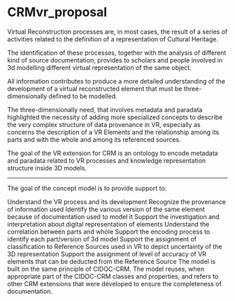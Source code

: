 # CRMvr_proposal

Virtual Reconstruction processes are, in most cases, the result of a series of activities related to the definition of a representation of Cultural Heritage.

The identification of these processes, together with the analysis of different kind of source documentation, provides to scholars and people involved in 3d modelling different virtual representation of the same object.
  
All information contributes to produce a more detailed understanding of the development of a virtual reconstructed element that must be three-dimensionally defined to be modelled.
  
The three-dimensionally need, that involves metadata and paradata highlighted the necessity of adding more specialized concepts to describe the very complex structure of data provenance in VR, especially as concerns the description of a VR Elements and the relationship among its parts and with the whole and among its referenced sources.

The goal of the VR extension for CRM is an ontology to encode metadata and paradata related to VR processes and knowledge representation structure inside 3D models.

---

The goal of the concept model is to provide support to:

Understand the VR process and its development 
Recognize the provenance of information used
Identify the various version of the same element because of documentation used to model it
Support the investigation and interpretation about digital representation of elements
Understand the correlation between parts and whole
Support the encoding process to identify each part/version of 3d model
Support the assignment of classification to Reference Sources used in VR to depict uncertainty of the 3D representation
Support the assignment of level of accuracy of VR elements that can be deducted from the Reference Source
The model is built on the same principle of CIDOC-CRM. The model reuses, when appropriate part of the CIDOC-CRM classes and properties, and refers to other CRM extensions that were developed to ensure the completeness of documentation.
